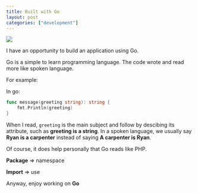 ```yaml
---
title: Built with Go
layout: post
categories: ["development"]
---
```

<img src="https://blog.golang.org/go-brand/logos.jpg">

I have an opportunity to build an application using Go. 

Go is a simple to learn programming language. The code wrote and read more like spoken language. 

For example:

In go:

```go
func message(greeting string): string {
    fmt.Println(greeting)
}
```

When I read, `greeting` is the main subject and follow by descibing its attribute, such as **greeting is a string**. In a spoken language, we usually say **Ryan is a carpenter** instead of saying **A carpenter is Ryan**.

Of course, it does help personally that Go reads like PHP. 

**Package** => namespace

**Import** => use

Anyway, enjoy working on **Go**
